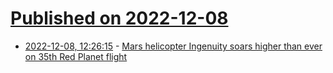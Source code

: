 # [Published on 2022-12-08](index.md)

* [2022-12-08, 12:26:15](https://news.ycombinator.com/item?id=33907132) - [Mars helicopter Ingenuity soars higher than ever on 35th Red Planet flight](https://www.space.com/mars-helicopter-ingenuity-altitude-record-35th-flight)
